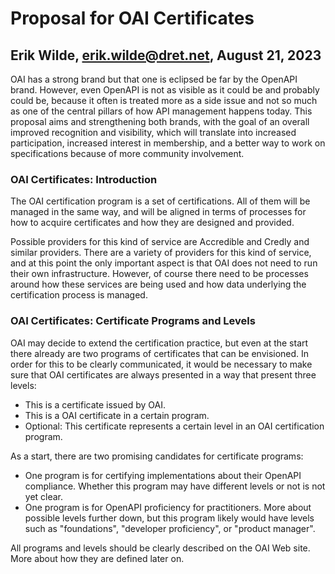 # Proposal for OAI Certificates

## Erik Wilde, erik.wilde@dret.net, August 21, 2023

OAI has a strong brand but that one is eclipsed be far by the OpenAPI brand. However, even OpenAPI is not as visible as it could be and probably could be, because it often is treated more as a side issue and not so much as one of the central pillars of how API management happens today. This proposal aims and strengthening both brands, with the goal of an overall improved recognition and visibility, which will translate into increased participation, increased interest in membership, and a better way to work on specifications because of more community involvement.


### OAI Certificates: Introduction

The OAI certification program is a set of certifications. All of them will be managed in the same way, and will be aligned in terms of processes for how to acquire certificates and how they are designed and provided.

Possible providers for this kind of service are Accredible and Credly and similar providers. There are a variety of providers for this kind of service, and at this point the only important aspect is that OAI does not need to run their own infrastructure. However, of course there need to be processes around how these services are being used and how data underlying the certification process is managed.


### OAI Certificates: Certificate Programs and Levels

OAI may decide to extend the certification practice, but even at the start there already are two programs of certificates that can be envisioned. In order for this to be clearly communicated, it would be necessary to make sure that OAI certificates are always presented in a way that present three levels:

- This is a certificate issued by OAI.
- This is a OAI certificate in a certain program.
- Optional: This certificate represents a certain level in an OAI certification program.

As a start, there are two promising candidates for certificate programs:

- One program is for certifying implementations about their OpenAPI compliance. Whether this program may have different levels or not is not yet clear.
- One program is for OpenAPI proficiency for practitioners. More about possible levels further down, but this program likely would have levels such as "foundations", "developer proficiency", or "product manager".

All programs and levels should be clearly described on the OAI Web site. More about how they are defined later on.
